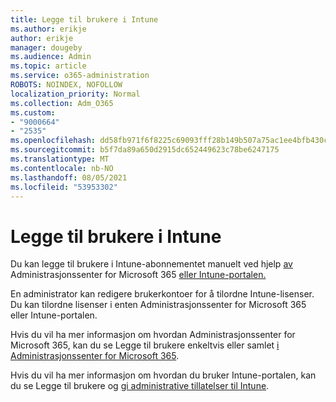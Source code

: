 ```yaml
---
title: Legge til brukere i Intune
ms.author: erikje
author: erikje
manager: dougeby
ms.audience: Admin
ms.topic: article
ms.service: o365-administration
ROBOTS: NOINDEX, NOFOLLOW
localization_priority: Normal
ms.collection: Adm_O365
ms.custom:
- "9000664"
- "2535"
ms.openlocfilehash: dd58fb971f6f8225c69093fff28b149b507a75ac1ee4bfb430c919fddd317b52
ms.sourcegitcommit: b5f7da89a650d2915dc652449623c78be6247175
ms.translationtype: MT
ms.contentlocale: nb-NO
ms.lasthandoff: 08/05/2021
ms.locfileid: "53953302"
---
```

# <a name="add-users-to-intune"></a>Legge til brukere i Intune

Du kan legge til brukere i Intune-abonnementet manuelt ved hjelp [av](https://admin.microsoft.com/) Administrasjonssenter for Microsoft 365 [eller Intune-portalen.](https://portal.azure.com/#blade/Microsoft_Intune_DeviceSettings/ExtensionLandingBlade/overview)

En administrator kan redigere brukerkontoer for å tilordne Intune-lisenser. Du kan tilordne lisenser i enten Administrasjonssenter for Microsoft 365 eller Intune-portalen.

Hvis du vil ha mer informasjon om hvordan Administrasjonssenter for Microsoft 365, kan du se Legge til brukere enkeltvis eller samlet [i Administrasjonssenter for Microsoft 365](https://support.office.com/article/Add-users-individually-or-in-bulk-to-Office-365-Admin-Help-1970f7d6-03b5-442f-b385-5880b9c256ec).

Hvis du vil ha mer informasjon om hvordan du bruker Intune-portalen, kan du se Legge til brukere og [gi administrative tillatelser til Intune](https://docs.microsoft.com/intune/fundamentals/users-add).